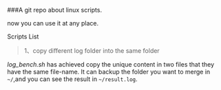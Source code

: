 ###A git repo about linux scripts.


now you can use it at any place.

Scripts List 
> 1、copy different log folder into the same folder

*log_bench.sh* has achieved copy the unique content in two files that they have 
the same file-name.
It can backup the folder you want to merge in `~/`,and you can see the result in
`~/result.log`.